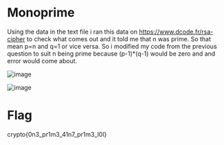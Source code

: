 # Monoprime

Using the data in the text file i ran this data on https://www.dcode.fr/rsa-cipher to check what comes out and it told me that n was prime.
So that mean p=n and q=1 or vice versa. So i modified my code from the previous question to suit n being prime because (p-1)*(q-1) would be zero and and error would come about.

![image](https://github.com/Snapskillz123/Cryptohack/assets/149099858/7c820d84-29cf-41f7-bcdf-589bd80e054f)

![image](https://github.com/Snapskillz123/Cryptohack/assets/149099858/fd0c39c7-31b9-406d-b461-6b1175037ce6)

  # Flag

  crypto{0n3_pr1m3_41n7_pr1m3_l0l}


